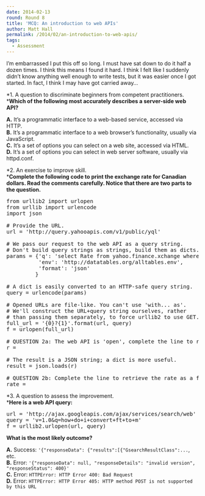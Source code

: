 ```yaml
---
date: 2014-02-13
round: Round 8
title: 'MCQ: An introduction to web APIs'
author: Matt Hall
permalink: /2014/02/an-introduction-to-web-apis/
tags:
  - Assessment
---
```

I’m embarrassed I put this off so long. I must have sat down to do it half a dozen times. I think this means I found it hard. I think I felt like I suddenly didn’t know anything well enough to write tests, but it was easier once I got started. In fact, I think I may have got carried away&#8230;

*1. A question to discriminate beginners from competent practitioners.  
***Which of the following most accurately describes a server-side web API?**

**A.** It’s a programmatic interface to a web-based service, accessed via HTTP.  
**B.** It’s a programmatic interface to a web browser’s functionality, usually via JavaScript.  
**C.** It’s a set of options you can select on a web site, accessed via HTML.  
**D.** It’s a set of options you can select in web server software, usually via httpd.conf.

*2. An exercise to improve skill.  
***Complete the following code to print the exchange rate for Canadian dollars. Read the comments carefully. Notice that there are two parts to the question.**

<pre>from urllib2 import urlopen
from urllib import urlencode
import json

# Provide the URL.
url = 'http://query.yahooapis.com/v1/public/yql'

# We pass our request to the web API as a query string.
# Don't build query strings as strings, build them as dicts.
params = {'q': 'select Rate from yahoo.finance.xchange where pair in ("CAD")',
          'env': 'http://datatables.org/alltables.env',
          'format': 'json'
         }

# A dict is easily converted to an HTTP-safe query string.
query = urlencode(params)

# Opened URLs are file-like. You can't use 'with... as'.
# We'll construct the URL+query string ourselves, rather
# than passing them separately, to force urllib2 to use GET.
full_url = '{0}?{1}'.format(url, query)
f = urlopen(full_url)

# QUESTION 2a: The web API is 'open', complete the line to read it:
r = 

# The result is a JSON string; a dict is more useful.
result = json.loads(r)

# QUESTION 2b: Complete the line to retrieve the rate as a float.
rate =</pre>

*3. A question to assess the improvement.  
***Here is a web API query:**

<pre>url = 'http://ajax.googleapis.com/ajax/services/search/web'
query = 'v=1.0&q=how+do+i+convert+ft+to+m'
f = urllib2.urlopen(url, query)</pre>

**What is the most likely outcome?**

**A.** Success: `'{"responseData": {"results":[{"GsearchResultClass":...`, etc.  
**B.** Error: `'{"responseData": null, "responseDetails": "invalid version", "responseStatus": 400}'`  
**C.** Error: `HTTPError: HTTP Error 400: Bad Request`  
**D.** Error: `HTTPError: HTTP Error 405: HTTP method POST is not supported by this URL`
